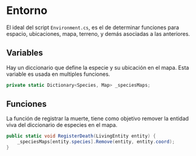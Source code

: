 # Entorno

El ideal del script `Environment.cs`, es el de determinar funciones para espacio, ubicaciones, mapa, terreno, y demás asociadas a las anteriores. 

## Variables

Hay un diccionario que define la especie y su ubicación en el mapa. Esta variable es usada en multiples funciones.

```C#
private static Dictionary<Species, Map> _speciesMaps;
```

## Funciones

La función de registrar la muerte, tiene como objetivo remover la entidad viva del diccionario de especies en el mapa. 

```C#
public static void RegisterDeath(LivingEntity entity) {
    _speciesMaps[entity.species].Remove(entity, entity.coord);
}
```